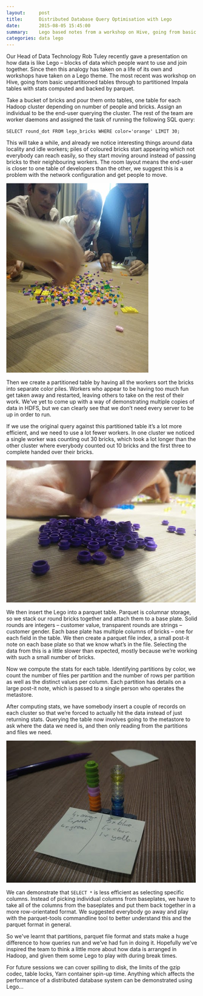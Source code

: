 ```yaml
---
layout:     post
title:      Distributed Database Query Optimisation with Lego
date:       2015-08-05 15:45:00
summary:    Lego based notes from a workshop on Hive, going from basic unpartitioned tables through to partitioned Impala tables with stats computed and backed by parquet. 
categories: data lego
---
```


Our Head of Data Technology Rob Tuley recently gave a presentation on how data is like Lego – blocks of data which people want to use and join together. Since then this analogy has taken on a life of its own and workshops have taken on a Lego theme. The most recent was workshop on Hive, going from basic unpartitioned tables through to partitioned Impala tables with stats computed and backed by parquet.

Take a bucket of bricks and pour them onto tables, one table for each Hadoop cluster depending on number of people and bricks. Assign an individual to be the end-user querying the cluster. The rest of the team are worker daemons and assigned the task of running the following SQL query:

    SELECT round_dot FROM lego_bricks WHERE color='orange' LIMIT 30;

This will take a while, and already we notice interesting things around data locality and idle workers; piles of coloured bricks start appearing which not everybody can reach easily, so they start moving around instead of passing bricks to their neighbouring workers. The room layout means the end-user is closer to one table of developers than the other, we suggest this is a problem with the network configuration and get people to move.

![Shuffled Lego](/images/lego-shuffled.jpg)

Then we create a partitioned table by having all the workers sort the bricks into separate color piles. Workers who appear to be having too much fun get taken away and restarted, leaving others to take on the rest of their work. We’ve yet to come up with a way of demonstrating multiple copies of data in HDFS, but we can clearly see that we don’t need every server to be up in order to run.

If we use the original query against this partitioned table it’s a lot more efficient, and we need to use a lot fewer workers. In one cluster we noticed a single worker was counting out 30 bricks, which took a lot longer than the other cluster where everybody counted out 10 bricks and the first three to complete handed over their bricks.

![Partitioned Lego](/images/lego-partitioned.jpg)

We then insert the Lego into a parquet table. Parquet is columnar storage, so we stack our round bricks together and attach them to a base plate. Solid rounds are integers – customer value, transparent rounds are strings – customer gender. Each base plate has multiple columns of bricks – one for each field in the table. We then create a parquet file index, a small post-it note on each base plate so that we know what’s in the file. Selecting the data from this is a little slower than expected, mostly because we’re working with such a small number of bricks.

Now we compute the stats for each table. Identifying partitions by color, we count the number of files per partition and the number of rows per partition as well as the distinct values per column. Each partition has details on a large post-it note, which is passed to a single person who operates the metastore.

After computing stats, we have somebody insert a couple of records on each cluster so that we’re forced to actually hit the data instead of just returning stats. Querying the table now involves going to the metastore to ask where the data we need is, and then only reading from the partitions and files we need.

![Lego Metastore](/images/lego-metastore.jpg)

We can demonstrate that `SELECT *` is less efficient as selecting specific columns. Instead of picking individual columns from baseplates, we have to take all of the columns from the baseplates and put them back together in a more row-orientated format. We suggested everybody go away and play with the parquet-tools commandline tool to better understand this and the parquet format in general.

So we've learnt that partitions, parquet file format and stats make a huge difference to how queries run and we’ve had fun in doing it. Hopefully we've inspired the team to think a little more about how data is arranged in Hadoop, and given them some Lego to play with during break times.

For future sessions we can cover spilling to disk, the limits of the gzip codec, table locks, Yarn container spin-up time. Anything which affects the performance of a distributed database system can be demonstrated using Lego...